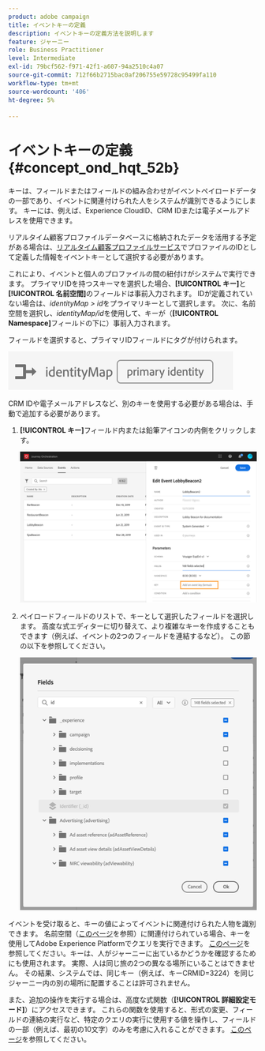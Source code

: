 ```yaml
---
product: adobe campaign
title: イベントキーの定義
description: イベントキーの定義方法を説明します
feature: ジャーニー
role: Business Practitioner
level: Intermediate
exl-id: 79bcf562-f971-42f1-a607-94a2510c4a07
source-git-commit: 712f66b2715bac0af206755e59728c95499fa110
workflow-type: tm+mt
source-wordcount: '406'
ht-degree: 5%

---
```


# イベントキーの定義 {#concept_ond_hqt_52b}

キーは、フィールドまたはフィールドの組み合わせがイベントペイロードデータの一部であり、イベントに関連付けられた人をシステムが識別できるようにします。 キーには、例えば、Experience CloudID、CRM IDまたは電子メールアドレスを使用できます。

リアルタイム顧客プロファイルデータベースに格納されたデータを活用する予定がある場合は、[リアルタイム顧客プロファイルサービス](https://docs.adobe.com/content/help/ja-JP/experience-platform/profile/home.html)でプロファイルのIDとして定義した情報をイベントキーとして選択する必要があります。

これにより、イベントと個人のプロファイルの間の紐付けがシステムで実行できます。 プライマリIDを持つスキーマを選択した場合、**[!UICONTROL キー]**&#x200B;と&#x200B;**[!UICONTROL 名前空間]**&#x200B;のフィールドは事前入力されます。 IDが定義されていない場合は、_identityMap > id_&#x200B;をプライマリキーとして選択します。 次に、名前空間を選択し、_identityMap/id_&#x200B;を使用して、キーが（**[!UICONTROL Namespace]**&#x200B;フィールドの下に）事前入力されます。

フィールドを選択すると、プライマリIDフィールドにタグが付けられます。

![](../assets/primary-identity.png)

CRM IDや電子メールアドレスなど、別のキーを使用する必要がある場合は、手動で追加する必要があります。

1. **[!UICONTROL キー]**&#x200B;フィールド内または鉛筆アイコンの内側をクリックします。

   ![](../assets/journey16.png)

1. ペイロードフィールドのリストで、キーとして選択したフィールドを選択します。 高度な式エディターに切り替えて、より複雑なキーを作成することもできます（例えば、イベントの2つのフィールドを連結するなど）。 この節の以下を参照してください。

   ![](../assets/journey20.png)

イベントを受け取ると、キーの値によってイベントに関連付けられた人物を識別できます。 名前空間（[このページ](../event/selecting-the-namespace.md)を参照）に関連付けられている場合、キーを使用してAdobe Experience Platformでクエリを実行できます。 [このページ](../building-journeys/about-orchestration-activities.md)を参照してください。キーは、人がジャーニーに出ているかどうかを確認するためにも使用されます。 実際、人は同じ旅の2つの異なる場所にいることはできません。 その結果、システムでは、同じキー（例えば、キーCRMID=3224）を同じジャーニー内の別の場所に配置することは許可されません。

また、追加の操作を実行する場合は、高度な式関数（**[!UICONTROL 詳細設定モード]**）にアクセスできます。 これらの関数を使用すると、形式の変更、フィールドの連結の実行など、特定のクエリの実行に使用する値を操作し、フィールドの一部（例えば、最初の10文字）のみを考慮に入れることができます。 [このページ](../expression/expressionadvanced.md)を参照してください。
